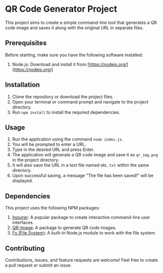 # QR Code Generator Project

This project aims to create a simple command-line tool that generates a QR code image and saves it along with the original URL in separate files.

## Prerequisites

Before starting, make sure you have the following software installed:

1. Node.js: Download and install it from [https://nodejs.org/](https://nodejs.org/)

## Installation

1. Clone the repository or download the project files.
2. Open your terminal or command prompt and navigate to the project directory.
3. Run `npm install` to install the required dependencies.

## Usage

1. Run the application using the command `node index.js`.
2. You will be prompted to enter a URL.
3. Type in the desired URL and press Enter.
4. The application will generate a QR code image and save it as `qr_img.png` in the project directory.
5. It will also save the URL in a text file named `URL.txt` within the same directory.
6. Upon successful saving, a message "The file has been saved!" will be displayed.

## Dependencies

This project uses the following NPM packages:

1. [Inquirer](https://www.npmjs.com/package/inquirer): A popular package to create interactive command-line user interfaces.
2. [QR-Image](https://www.npmjs.com/package/qr-image): A package to generate QR code images.
3. [Fs (File System)](https://www.npmjs.com/package/fs): A built-in Node.js module to work with the file system.

## Contributing

Contributions, issues, and feature requests are welcome! Feel free to create a pull request or submit an issue.
